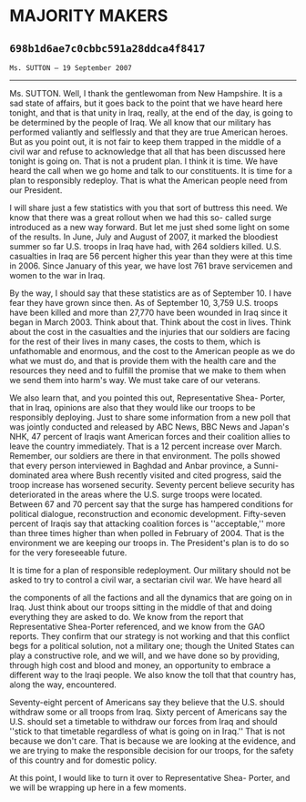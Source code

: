 # MAJORITY MAKERS
## `698b1d6ae7c0cbbc591a28ddca4f8417`
`Ms. SUTTON — 19 September 2007`

---


Ms. SUTTON. Well, I thank the gentlewoman from New Hampshire. It is a 
sad state of affairs, but it goes back to the point that we have heard 
here tonight, and that is that unity in Iraq, really, at the end of the 
day, is going to be determined by the people of Iraq. We all know that 
our military has performed valiantly and selflessly and that they are 
true American heroes. But as you point out, it is not fair to keep them 
trapped in the middle of a civil war and refuse to acknowledge that all 
that has been discussed here tonight is going on. That is not a prudent 
plan. I think it is time. We have heard the call when we go home and 
talk to our constituents. It is time for a plan to responsibly 
redeploy. That is what the American people need from our President.

I will share just a few statistics with you that sort of buttress 
this need. We know that there was a great rollout when we had this so-
called surge introduced as a new way forward. But let me just shed some 
light on some of the results. In June, July and August of 2007, it 
marked the bloodiest summer so far U.S. troops in Iraq have had, with 
264 soldiers killed. U.S. casualties in Iraq are 56 percent higher this 
year than they were at this time in 2006. Since January of this year, 
we have lost 761 brave servicemen and women to the war in Iraq.

By the way, I should say that these statistics are as of September 
10. I have fear they have grown since then. As of September 10, 3,759 
U.S. troops have been killed and more than 27,770 have been wounded in 
Iraq since it began in March 2003. Think about that. Think about the 
cost in lives. Think about the cost in the casualties and the injuries 
that our soldiers are facing for the rest of their lives in many cases, 
the costs to them, which is unfathomable and enormous, and the cost to 
the American people as we do what we must do, and that is provide them 
with the health care and the resources they need and to fulfill the 
promise that we make to them when we send them into harm's way. We must 
take care of our veterans.

We also learn that, and you pointed this out, Representative Shea-
Porter, that in Iraq, opinions are also that they would like our troops 
to be responsibly deploying. Just to share some information from a new 
poll that was jointly conducted and released by ABC News, BBC News and 
Japan's NHK, 47 percent of Iraqis want American forces and their 
coalition allies to leave the country immediately. That is a 12 percent 
increase over March. Remember, our soldiers are there in that 
environment. The polls showed that every person interviewed in Baghdad 
and Anbar province, a Sunni-dominated area where Bush recently visited 
and cited progress, said the troop increase has worsened security. 
Seventy percent believe security has deteriorated in the areas where 
the U.S. surge troops were located. Between 67 and 70 percent say that 
the surge has hampered conditions for political dialogue, 
reconstruction and economic development. Fifty-seven percent of Iraqis 
say that attacking coalition forces is ''acceptable,'' more than three 
times higher than when polled in February of 2004. That is the 
environment we are keeping our troops in. The President's plan is to do 
so for the very foreseeable future.

It is time for a plan of responsible redeployment. Our military 
should not be asked to try to control a civil war, a sectarian civil 
war. We have heard all


the components of all the factions and all the dynamics that are going 
on in Iraq. Just think about our troops sitting in the middle of that 
and doing everything they are asked to do. We know from the report that 
Representative Shea-Porter referenced, and we know from the GAO 
reports. They confirm that our strategy is not working and that this 
conflict begs for a political solution, not a military one; though the 
United States can play a constructive role, and we will, and we have 
done so by providing, through high cost and blood and money, an 
opportunity to embrace a different way to the Iraqi people. We also 
know the toll that that country has, along the way, encountered.

Seventy-eight percent of Americans say they believe that the U.S. 
should withdraw some or all troops from Iraq. Sixty percent of 
Americans say the U.S. should set a timetable to withdraw our forces 
from Iraq and should ''stick to that timetable regardless of what is 
going on in Iraq.'' That is not because we don't care. That is because 
we are looking at the evidence, and we are trying to make the 
responsible decision for our troops, for the safety of this country and 
for domestic policy.

At this point, I would like to turn it over to Representative Shea-
Porter, and we will be wrapping up here in a few moments.